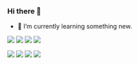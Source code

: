 ### Hi there 👋


- 🌱 I’m currently learning something new.


<!--
**shjung84/shjung84** is a ✨ _special_ ✨ repository because its `README.md` (this file) appears on your GitHub profile.

Here are some ideas to get you started:

- 🔭 I’m currently working on Web Publisher.
- 😄 I’m learning iOS, Swift.
- 👯 I’m looking to collaborate on ...
- 🤔 I’m looking for help with ...
- 💬 Ask me about ...
- 📫 How to reach me: ...
- 😄 Pronouns: ...
- ⚡ Fun fact: ...
-->

<p>
  <img src="https://img.shields.io/badge/html5-E34F26?style=for-the-badge&logo=html5&logoColor=white">
  <img src="https://img.shields.io/badge/css3-1572B6?style=for-the-badge&logo=css3&logoColor=white">
  <img src="https://img.shields.io/badge/JavaScript-f7df1e?style=for-the-badge&logo=JavaScript&logoColor=white">
  <img src="https://img.shields.io/badge/jQuery-0769ad?style=for-the-badge&logo=jQuery&logoColor=white">
</p>
<p>
  <img src="https://img.shields.io/badge/vue.js-0769ad?style=for-the-badge&logo=vue.js&logoColor=white">
  <img src="https://img.shields.io/badge/react-f05138?style=for-the-badge&logo=React&logoColor=white">
  <img src="https://img.shields.io/badge/Pug-02569B?style=for-the-badge&amp;logo=Pug&amp;logoColor=white" />
  <img src="https://img.shields.io/badge/Flutter-02569B?style=for-the-badge&amp;logo=Swift&amp;logoColor=white" />
</p>

<!-- pug, assa, scss -->

